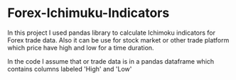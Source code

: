 # Forex-Ichimuku-Indicators

In this project I used pandas library to calculate Ichimoku indicators for Forex trade data.
Also it can be use for stock market or other trade platform which price have high and low for a time duration.

In the code I assume that or trade data is in a pandas dataframe which contains columns labeled 'High' and 'Low'

